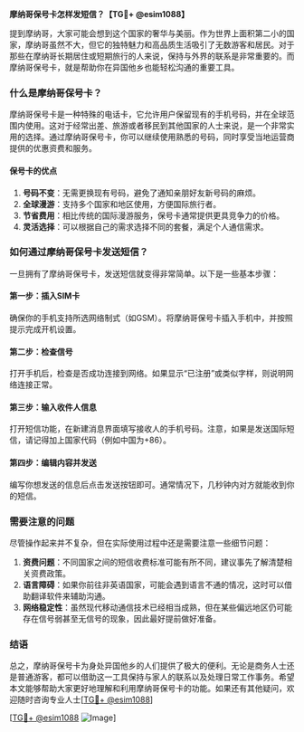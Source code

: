 **摩纳哥保号卡怎样发短信？【TG💪+ @esim1088】**

提到摩纳哥，大家可能会想到这个国家的奢华与美丽。作为世界上面积第二小的国家，摩纳哥虽然不大，但它的独特魅力和高品质生活吸引了无数游客和居民。对于那些在摩纳哥长期居住或短期旅行的人来说，保持与外界的联系是非常重要的。而摩纳哥保号卡，就是帮助你在异国他乡也能轻松沟通的重要工具。

### 什么是摩纳哥保号卡？

摩纳哥保号卡是一种特殊的电话卡，它允许用户保留现有的手机号码，并在全球范围内使用。这对于经常出差、旅游或者移民到其他国家的人士来说，是一个非常实用的选择。通过摩纳哥保号卡，你可以继续使用熟悉的号码，同时享受当地运营商提供的优惠资费和服务。

#### 保号卡的优点

1. **号码不变**：无需更换现有号码，避免了通知亲朋好友新号码的麻烦。
2. **全球漫游**：支持多个国家和地区使用，方便国际旅行者。
3. **节省费用**：相比传统的国际漫游服务，保号卡通常提供更具竞争力的价格。
4. **灵活选择**：可以根据自己的需求选择不同的套餐，满足个人通信需求。

### 如何通过摩纳哥保号卡发送短信？

一旦拥有了摩纳哥保号卡，发送短信就变得非常简单。以下是一些基本步骤：

#### 第一步：插入SIM卡
确保你的手机支持所选网络制式（如GSM）。将摩纳哥保号卡插入手机中，并按照提示完成开机设置。

#### 第二步：检查信号
打开手机后，检查是否成功连接到网络。如果显示“已注册”或类似字样，则说明网络连接正常。

#### 第三步：输入收件人信息
打开短信功能，在新建消息界面填写接收人的手机号码。注意，如果是发送国际短信，请记得加上国家代码（例如中国为+86）。

#### 第四步：编辑内容并发送
编写你想发送的信息后点击发送按钮即可。通常情况下，几秒钟内对方就能收到你的短信。

### 需要注意的问题

尽管操作起来并不复杂，但在实际使用过程中还是需要注意一些细节问题：

1. **资费问题**：不同国家之间的短信收费标准可能有所不同，建议事先了解清楚相关资费政策。
2. **语言障碍**：如果你前往非英语国家，可能会遇到语言不通的情况，这时可以借助翻译软件来辅助沟通。
3. **网络稳定性**：虽然现代移动通信技术已经相当成熟，但在某些偏远地区仍可能存在信号弱甚至无信号的现象，因此最好提前做好准备。

### 结语

总之，摩纳哥保号卡为身处异国他乡的人们提供了极大的便利。无论是商务人士还是普通游客，都可以借助这一工具保持与家人的联系以及处理日常工作事务。希望本文能够帮助大家更好地理解和利用摩纳哥保号卡的功能。如果还有其他疑问，欢迎随时咨询专业人士[[TG💪+ @esim1088](https://t.me/s/esim1088)]

[[TG💪+ @esim1088](https://t.me/s/esim1088) ![Image](https://i.postimg.cc/4NQfJmqS/Snipaste-2025-05-13-00-14-12.png)]